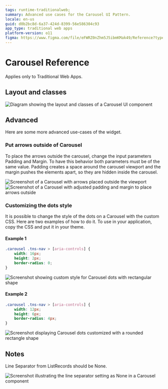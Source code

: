 ```yaml
---
tags: runtime-traditionalweb;
summary: Advanced use cases for the Carousel UI Pattern.
locale: en-us
guid: d0b2bc8d-6a37-424d-8399-56e586304c93
app_type: traditional web apps
platform-version: o11
figma: https://www.figma.com/file/eFWRZ0nZhm5J5ibmKMak49/Reference?type=design&node-id=615%3A420&mode=design&t=Cx8ecjAITJrQMvRn-1
---
```


# Carousel Reference

<div class="info" markdown="1">

Applies only to Traditional Web Apps.

</div>

## Layout and classes

![Diagram showing the layout and classes of a Carousel UI component](images/carousel-3-diag.png "Carousel Layout Diagram")

## Advanced

Here are some more advanced use-cases of the widget.

### Put arrows outside of Carousel

To place the arrows outside the carousel, change the input parameters Padding and Margin. To have this behavior both parameters must be of the same value. Padding creates a space around the carousel viewport and the margin pushes the elements apart, so they are hidden inside the carousel.

![Screenshot of a Carousel with arrows placed outside the viewport](images/carousel-4-ss.png "Carousel with External Arrows")  
![Screenshot of a Carousel with adjusted padding and margin to place arrows outside](images/carousel-5-ss.png "Carousel with Adjusted Padding and Margin")

### Customizing the dots style

It is possible to change the style of the dots on a Carousel with the custom CSS. Here are two examples of how to do it. To use in your application, copy the CSS and put it in your theme.

#### Example 1

```css
.carousel .tns-nav > [aria-controls] {
    width: 16px;
    height: 2px;
    border-radius: 0;
}
```

![Screenshot showing custom style for Carousel dots with rectangular shape](images/carousel-6-ss.png "Custom Dots Style Example 1")

#### Example 2

```css
.carousel .tns-nav > [aria-controls] {
    width: 12px;
    height: 6px;
    border-radius: 4px;
}
```

![Screenshot displaying Carousel dots customized with a rounded rectangle shape](images/carousel-7-ss.png "Custom Dots Style Example 2")

## Notes

Line Separator from ListRecords should be None.

![Screenshot illustrating the line separator setting as None in a Carousel component](images/carousel-8-ss.png "Carousel Line Separator Setting")
